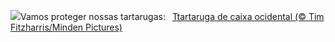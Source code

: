 ![](https://www.bing.com/th?id=OHR.WesternBoxTurtle_PT-BR5703667401_UHD.jpg&w=1000)Vamos proteger nossas tartarugas:&nbsp;&ensp;[Ttartaruga de caixa ocidental (© Tim Fitzharris/Minden Pictures)](https://www.bing.com/th?id=OHR.WesternBoxTurtle_PT-BR5703667401_UHD.jpg)
<br><br/>

